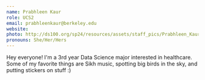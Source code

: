 ```yaml
---
name: Prabhleen Kaur
role: UCS2
email: prabhleenkaur@berkeley.edu
website: 
photo: http://ds100.org/sp24/resources/assets/staff_pics/Prabhleen_Kaur.png
pronouns: She/Her/Hers
---
```

Hey everyone! I'm a 3rd year Data Science major interested in healthcare. Some of my favorite things are Sikh music, spotting big birds in the sky, and putting stickers on stuff :)
